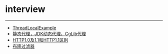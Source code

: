 # interview
-----------------
+ [ThreadLocalExample](https://github.com/jikwjjw/interview/blob/master/ThreadLocalExample.class)
+ [静态代理，JDK动态代理，CgLib代理](https://github.com/jikwjjw/interview/tree/master/%E4%BB%A3%E7%90%86)
+ [HTTP1.0及1.1和HTTP1.1区别](https://github.com/jikwjjw/interview/blob/master/HTTP1.0%E5%8F%8A1.1%E5%92%8CHTTP1.1%E5%8C%BA%E5%88%AB.md)
+ [布隆过滤器](https://github.com/jikwjjw/interview/blob/master/%E5%B8%83%E9%9A%86%E8%BF%87%E6%BB%A4%E5%99%A8.md)
